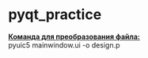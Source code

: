 # pyqt_practice
 <b><u>Команда для преобразования файла:</u><br></b>
 pyuic5 mainwindow.ui -o design.p
